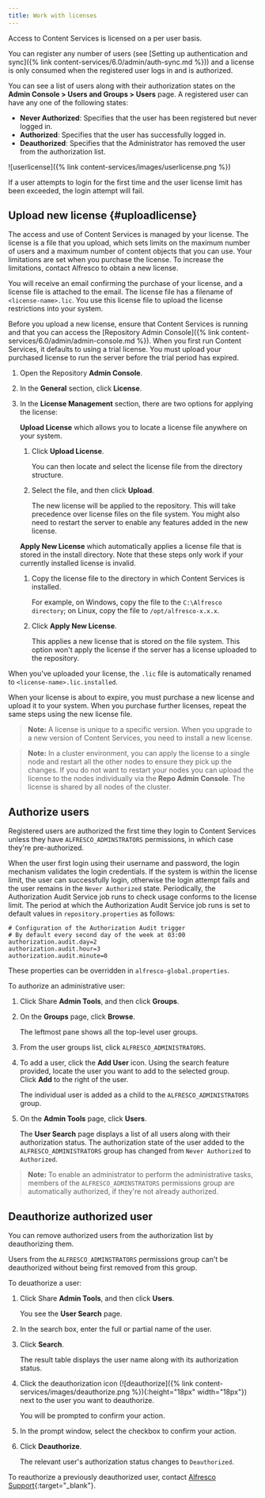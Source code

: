 ```yaml
---
title: Work with licenses
---
```


Access to Content Services is licensed on a per user basis.

You can register any number of users (see [Setting up authentication and sync]({% link content-services/6.0/admin/auth-sync.md %})) and a license is only consumed when the registered user logs in and is authorized.

You can see a list of users along with their authorization states on the **Admin Console > Users and Groups > Users** page. A registered user can have any one of the following states:

* **Never Authorized**: Specifies that the user has been registered but never logged in.
* **Authorized**: Specifies that the user has successfully logged in.
* **Deauthorized**: Specifies that the Administrator has removed the user from the authorization list.

![userlicense]({% link content-services/images/userlicense.png %})

If a user attempts to login for the first time and the user license limit has been exceeded, the login attempt will fail.

## Upload new license {#uploadlicense}

The access and use of Content Services is managed by your license. The license is a file that you upload, which sets limits on the maximum number of users and a maximum number of content objects that you can use. Your limitations are set when you purchase the license. To increase the limitations, contact Alfresco to obtain a new license.

You will receive an email confirming the purchase of your license, and a license file is attached to the email. The license file has a filename of `<license-name>.lic`. You use this license file to upload the license restrictions into your system.

Before you upload a new license, ensure that Content Services is running and that you can access the [Repository Admin Console]({% link content-services/6.0/admin/admin-console.md %}). When you first run Content Services, it defaults to using a trial license. You must upload your purchased license to run the server before the trial period has expired.

1. Open the Repository **Admin Console**.

2. In the **General** section, click **License**.

3. In the **License Management** section, there are two options for applying the license:

    **Upload License** which allows you to locate a license file anywhere on your system.

    1. Click **Upload License**.

        You can then locate and select the license file from the directory structure.

    2. Select the file, and then click **Upload**.

        The new license will be applied to the repository. This will take precedence over license files on the file system. You might also need to restart the server to enable any features added in the new license.

    **Apply New License** which automatically applies a license file that is stored in the install directory. Note that these steps only work if your currently installed license is invalid.

    1. Copy the license file to the directory in which Content Services is installed.

        For example, on Windows, copy the file to the `C:\Alfresco directory`; on Linux, copy the file to `/opt/alfresco-x.x.x`.

    2. Click **Apply New License**.

        This applies a new license that is stored on the file system. This option won't apply the license if the server has a license uploaded to the repository.

When you've uploaded your license, the `.lic` file is automatically renamed to `<license-name>.lic.installed`.

When your license is about to expire, you must purchase a new license and upload it to your system. When you purchase further licenses, repeat the same steps using the new license file.

> **Note:** A license is unique to a specific version. When you upgrade to a new version of Content Services, you need to install a new license.

> **Note:** In a cluster environment, you can apply the license to a single node and restart all the other nodes to ensure they pick up the changes. If you do not want to restart your nodes you can upload the license to the nodes individually via the **Repo Admin Console**. The license is shared by all nodes of the cluster.

## Authorize users

Registered users are authorized the first time they login to Content Services unless they have `ALFRESCO_ADMINSTRATORS` permissions, in which case they're pre-authorized.

When the user first login using their username and password, the login mechanism validates the login credentials. If the system is within the license limit, the user can successfully login, otherwise the login attempt fails and the user remains in the `Never Authorized` state. Periodically, the Authorization Audit Service job runs to check usage conforms to the license limit. The period at which the Authorization Audit Service job runs is set to default values in `repository.properties` as follows:

```text
# Configuration of the Authorization Audit trigger
# By default every second day of the week at 03:00
authorization.audit.day=2
authorization.audit.hour=3
authorization.audit.minute=0
```

These properties can be overridden in `alfresco-global.properties`.

To authorize an administrative user:

1. Click Share **Admin Tools**, and then click **Groups**.

2. On the **Groups** page, click **Browse**.

    The leftmost pane shows all the top-level user groups.

3. From the user groups list, click `ALFRESCO_ADMINISTRATORS`.

4. To add a user, click the **Add User** icon. Using the search feature provided, locate the user you want to add to the selected group. Click **Add** to the right of the user.

    The individual user is added as a child to the `ALFRESCO_ADMINISTRATORS` group.

5. On the **Admin Tools** page, click **Users**.

    The **User Search** page displays a list of all users along with their authorization status. The authorization state of the user added to the `ALFRESCO_ADMINISTRATORS` group has changed from `Never Authorized` to `Authorized`.

> **Note:** To enable an administrator to perform the administrative tasks, members of the `ALFRESCO_ADMINSTRATORS` permissions group are automatically authorized, if they're not already authorized.

## Deauthorize authorized user

You can remove authorized users from the authorization list by deauthorizing them.

Users from the `ALFRESCO_ADMINSTRATORS` permissions group can't be deauthorized without being first removed from this group.

To deuathorize a user:

1. Click Share **Admin Tools**, and then click **Users**.

    You see the **User Search** page.

2. In the search box, enter the full or partial name of the user.

3. Click **Search**.

    The result table displays the user name along with its authorization status.

4. Click the deauthorization icon (![deauthorize]({% link content-services/images/deauthorize.png %}){:height="18px" width="18px"}) next to the user you want to deauthorize.

    You will be prompted to confirm your action.

5. In the prompt window, select the checkbox to confirm your action.

6. Click **Deauthorize**.

    The relevant user's authorization status changes to `Deauthorized`.

To reauthorize a previously deauthorized user, contact [Alfresco Support](https://support.alfresco.com/){:target="_blank"}.
